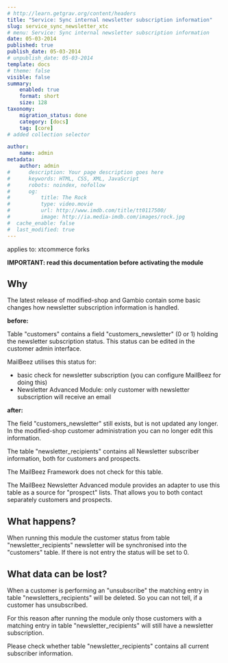 ```yaml
---
# http://learn.getgrav.org/content/headers
title: "Service: Sync internal newsletter subscription information"
slug: service_sync_newsletter_xtc
# menu: Service: Sync internal newsletter subscription information
date: 05-03-2014
published: true
publish_date: 05-03-2014
# unpublish_date: 05-03-2014
template: docs
# theme: false
visible: false
summary:
    enabled: true
    format: short
    size: 128
taxonomy:
    migration_status: done
    category: [docs]
    tag: [core]
# added collection selector

author:
    name: admin
metadata:
    author: admin
#      description: Your page description goes here
#      keywords: HTML, CSS, XML, JavaScript
#      robots: noindex, nofollow
#      og:
#          title: The Rock
#          type: video.movie
#          url: http://www.imdb.com/title/tt0117500/
#          image: http://ia.media-imdb.com/images/rock.jpg
#  cache_enable: false
#  last_modified: true
---
```



applies to: xtcommerce forks

**IMPORTANT: read this documentation before activating the module**

## Why

The latest release of modified-shop and Gambio contain some basic changes how newsletter subscription information is handled.

**before:**

Table "customers" contains a field "customers\_newsletter" (0 or 1) holding the newsletter subscription status. This status can be edited in the customer admin interface.

MailBeez utilises this status for: 
- basic check for newsletter subscription (you can configure MailBeez for doing this) 
- Newsletter Advanced Module: only customer with newsletter subscription will receive an email

**after:**

The field "customers\_newsletter" still exists, but is not updated any longer. In the modified-shop customer administration you can no longer edit this information.

The table "newsletter\_recipients" contains all Newsletter subscriber information, both for customers and prospects.

The MailBeez Framework does not check for this table.

The MailBeez Newsletter Advanced module provides an adapter to use this table as a source for "prospect" lists. That allows you to both contact separately customers and prospects.

## What happens?

When running this module the customer status from table "newsletter\_recipients" newsletter will be synchronised into the "customers" table. If there is not entry the status will be set to 0.

## What data can be lost?

When a customer is performing an "unsubscribe" the matching entry in table "newsletters\_recipients" will be deleted. So you can not tell, if a customer has unsubscribed.

For this reason after running the module only those customers with a matching entry in table "newsletter\_recipients" will still have a newsletter subscription.

Please check whether table "newsletter\_recipients" contains all current subscriber information.
